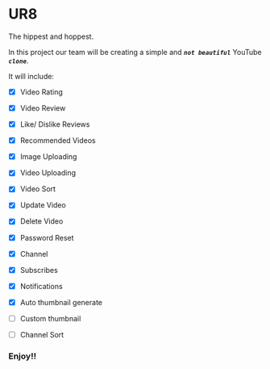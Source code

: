 # UR8
The hippest and hoppest.

In this project our team will be creating a simple and **_`not beautiful`_** YouTube **_`clone`_**.

It will include:
- [x] Video Rating
- [x] Video Review
- [x] Like/ Dislike Reviews
- [x] Recommended Videos
- [x] Image Uploading
- [x] Video Uploading
- [x] Video Sort
- [x] Update Video
- [x] Delete Video
- [x] Password Reset
- [x] Channel
- [x] Subscribes
- [x] Notifications
- [x] Auto thumbnail generate
- [ ] Custom thumbnail
- [ ] Channel Sort


### Enjoy!!
